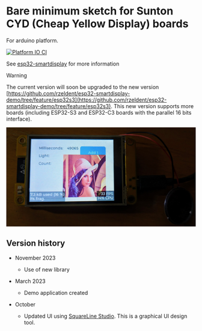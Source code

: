 # Bare minimum sketch for Sunton CYD (Cheap Yellow Display) boards

For arduino platform.

[![Platform IO CI](https://github.com/rzeldent/esp32-smartdisplay-demo/actions/workflows/main.yml/badge.svg)](https://github.com/rzeldent/esp32-smartdisplay-demo/actions/workflows/main.yml)

See [esp32-smartdisplay](https://github.com/rzeldent/esp32-smartdisplay) for more information

> [!warning]  
> The current version will soon be upgraded to the new version [https://github.com/rzeldent/esp32-smartdisplay-demo/tree/feature/esp32s3](https://github.com/rzeldent/esp32-smartdisplay-demo/tree/feature/esp32s3).
> This new version supports more boards (including ESP32-S3 and ESP32-C3 boards with the parallel 16 bits interface).

![Example](PXL_20231130_225143662.jpg)

## Version history
- November 2023
  -   Use of new library

- March 2023
  - Demo application created

- October
  - Updated UI using [SquareLine Studio](https://squareline.io). This is a graphical UI design tool.
